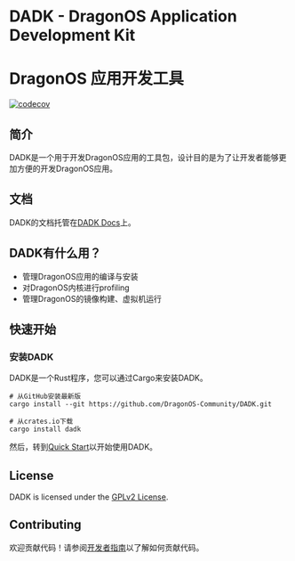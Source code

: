 # DADK - DragonOS Application Development Kit
# DragonOS 应用开发工具

[![codecov](https://codecov.io/gh/DragonOS-Community/DADK/graph/badge.svg?token=K3AYCACL8Z)](https://codecov.io/gh/DragonOS-Community/DADK)

## 简介

DADK是一个用于开发DragonOS应用的工具包，设计目的是为了让开发者能够更加方便的开发DragonOS应用。

## 文档

DADK的文档托管在[DADK Docs](https://docs.dragonos.org.cn/p/dadk/)上。

## DADK有什么用？

- 管理DragonOS应用的编译与安装
- 对DragonOS内核进行profiling
- 管理DragonOS的镜像构建、虚拟机运行


## 快速开始

### 安装DADK

DADK是一个Rust程序，您可以通过Cargo来安装DADK。

```shell
# 从GitHub安装最新版
cargo install --git https://github.com/DragonOS-Community/DADK.git

# 从crates.io下载
cargo install dadk

```

然后，转到[Quick Start](https://docs.dragonos.org.cn/p/dadk/user-manual/quickstart.html)以开始使用DADK。

## License

DADK is licensed under the [GPLv2 License](LICENSE).

## Contributing

欢迎贡献代码！请参阅[开发者指南](https://docs.dragonos.org.cn/p/dadk/dev-guide/)以了解如何贡献代码。